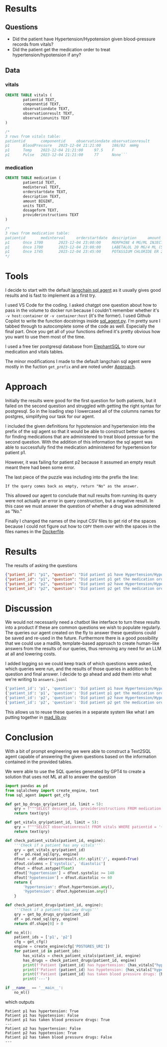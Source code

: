 # Results

## Questions
- Did the patient have Hypertension/Hypotension given blood-pressure records from vitals?
- Did the patient get the medication order to treat hypertension/hypotension if any?

## Data
### vitals
```sql
CREATE TABLE vitals (
        patientid TEXT, 
        componentid TEXT, 
        observationdate TEXT, 
        observationresult TEXT, 
        observationunits TEXT
)

/*
3 rows from vitals table:
patientid       componentid     observationdate observationresult       observationunits
p1      BloodPressure   2023-12-04 21:21:00     186/82  mmHg
p1      Temp    2023-12-04 21:21:00     97.5    F
p1      Pulse   2023-12-04 21:21:00     77      None```
```
### medication
```sql
CREATE TABLE medication (
        patientid TEXT, 
        medinterval TEXT, 
        orderstartdate TEXT, 
        description TEXT, 
        amount BIGINT, 
        units TEXT, 
        dosageform TEXT, 
        providerinstructions TEXT
)

/*
3 rows from medication table:
patientid       medinterval     orderstartdate  description     amount  units   dosageform      providerinstructions
p1      Once 1700       2023-12-04 23:00:00     MORPHINE 4 MG/ML INJECTION SYRINGE WRAPPER      4       mg      IV      StatIf both oral and IV options are ordered for same pain level, administer IV if patient not able t
p1      Once 1700       2023-12-04 23:00:00     LABETALOL 20 MG/4 ML (5 MG/ML) INTRAVENOUS SYRINGE      10      mg      IV      Administer if Systolic BP GREATER than 160
p1      Once 1745       2023-12-04 23:45:00     POTASSIUM CHLORIDE ER 20 MEQ TABLET,EXTENDED RELEASE(PART/CRYST)        40      mEq     oral      Do not crush, split, or chew.
*/
```



# Tools

I decide to start with the default [langchain sql agent](https://python.langchain.com/docs/integrations/toolkits/sql_database) as it usually gives good results and is fast to implement as a first try.

I used VS Code for the coding. I asked chatgpt one question about how to pass in the volume to docker run because I couldn't remember whether it's `-v host:container` or `-v container:host` (it's the former). I used Github Copilot to write the function docstrings inside [sql_agent.py](./sql_agent.py). I'm pretty sure I tabbed through to autocomplete some of the code as well. Especially the final part. Once you get all of your functions defined it's pretty obvious how you want to use them most of the time.


I used a free tier postgresql database from [ElephantSQL](https://elephantsql.com) to store our medication and vitals tables.

The minor modifications I made to the default langchain sql agent were mostly in the fuction `get_prefix` and are noted under [Approach](#approach).

# Approach
Initially the results were good for the first question for both patients, but it failed on the second question and struggled with getting the right syntax for postgresql. So in the loading step I lowercased all of the columns names for postgres, simplifying our task for our agent.

I included the given definitions for hypotension and hypertension into the prefix of the sql agent so that it would be able to construct better queries for finding medications that are administered to treat blood pressue for the second question. With the addition of this information the sql agent was able to successfully find the medication administered for hypertension for patient p1. 

However, it was failing for patient p2 because it assumed an empty result meant there had been some error.

The last piece of the puzzle was including into the prefix the line:
```
If the query comes back as empty, return "No" as the answer.
```
This allowed our agent to conclude that null results from running its query were not actually an error in query construction, but a negative result. In this case we must answer the question of whether a drug was administered as "No."

Finally I changed the names of the input CSV files to get rid of the spaces because I could not figure out how to `COPY` them over with the spaces in the files names in the [Dockerfile](./Dockerfile).


# Results
The results of asking the questions
```json
{"patient_id": "p1", "question": "Did patient p1 have Hypertension/Hypotension given blood-pressure records from vitals?", "answer": "Yes, patient p1 had Hypertension given the blood pressure record of 186/82 mmHg."}
{"patient_id": "p1", "question": "Did patient p1 get the medication order to treat hypertension/hypotension if any?", "answer": "Yes, patient p1 did receive a medication order for treating hypertension. The medication prescribed was LABETALOL, with instructions to administer if the systolic blood pressure is greater than 160 mmHg."}
{"patient_id": "p2", "question": "Did patient p2 have Hypertension/Hypotension given blood-pressure records from vitals?", "answer": "Patient p2 had hypotension based on a blood pressure reading of 68/41 mmHg. Another reading of 108/63 mmHg was within the normal range."}
{"patient_id": "p2", "question": "Did patient p2 get the medication order to treat hypertension/hypotension if any?", "answer": "No, patient p2 did not get a medication order to treat hypertension/hypotension."}
```

# Discussion
We would not necessarily need a chatbot like interface to turn these results into a product if these are common questions we wish to populate regularly. The queries our agent created on the fly to answer these questions could be saved and re-used in the future. Furthermore there is a good possibility that we could use a madlib, template-based approach to create human-like answers from the results of our queries, thus removing any need for an LLM at all and lowering costs.

I added logging so we could keep track of which questions were asked, which queries were run, and the results of those queries in addition to the question and final answer. I decide to go ahead and add them into what we're writing to `answers.jsonl`
```python
{'patient_id': 'p1', 'question': 'Did patient p1 have Hypertension/Hypotension given blood-pressure records from vitals?', 'answer': 'Yes, patient p1 had Hypertension.', 'sql_query': "SELECT observationresult FROM vitals WHERE patientid = 'p1' AND componentid = 'BloodPressure' LIMIT 5", 'sql_result': "[('186/82',)]", 'timestamp': '2023-12-14 20:52:14'}
{'patient_id': 'p1', 'question': 'Did patient p1 get the medication order to treat hypertension/hypotension if any?', 'answer': 'No', 'sql_query': "SELECT description, providerinstructions FROM medication WHERE patientid = 'p1' AND (providerinstructions LIKE '%hypertension%' OR providerinstructions LIKE '%hypotension%' OR description LIKE '%hypertension%' OR description LIKE '%hypotension%') LIMIT 5;", 'sql_result': '', 'timestamp': '2023-12-14 20:52:43'}
{'patient_id': 'p2', 'question': 'Did patient p2 have Hypertension/Hypotension given blood-pressure records from vitals?', 'answer': "Yes, patient p2 had hypotension on '2023-11-29 12:52:00'.", 'sql_query': "SELECT observationdate, observationresult FROM vitals WHERE patientid = 'p2' AND componentid = 'BloodPressure' ORDER BY observationdate DESC LIMIT 5;", 'sql_result': "[('2023-11-29 12:52:00', '68/41'), ('2023-11-29 12:32:00', '108/63')]", 'timestamp': '2023-12-14 20:53:28'}
{'patient_id': 'p2', 'question': 'Did patient p2 get the medication order to treat hypertension/hypotension if any?', 'answer': 'No', 'sql_query': "SELECT description FROM medication WHERE patientid = 'p2' AND (description LIKE '%hypertension%' OR description LIKE '%hypotension%') LIMIT 5;", 'sql_result': '', 'timestamp': '2023-12-14 20:53:58'}
```


This allows us to reuse these queries in a separate system like what I am putting together in [mad_lib.py](./mad_lib.py)

# Conclusion
With a bit of prompt engineering we were able to construct a Text2SQL agent capable of answering the given questions based on the information contained in the provided tables. 

We were able to use the SQL queries generated by GPT4 to create a solution that uses not ML at all to answer the question
```python
import pandas as pd
from sqlalchemy import create_engine, text
from sql_agent import get_cfg

def get_bp_drugs_qry(patient_id, limit = 5):
    qry = f"""SELECT description, providerinstructions FROM medication WHERE patientid = '{patient_id}' AND providerinstructions LIKE '%BP%' LIMIT {limit}"""
    return text(qry)

def get_vitals_qry(patient_id, limit = 5):
    qry = f"""SELECT observationresult FROM vitals WHERE patientid = '{patient_id}' AND componentid = 'BloodPressure' ORDER BY observationdate DESC LIMIT {limit}"""
    return text(qry)

def check_patient_vitals(patient_id, engine):
    '''Check if a patient has any vitals'''
    qry = get_vitals_qry(patient_id)
    df = pd.read_sql(qry, engine)
    dfout = df.observationresult.str.split('/', expand=True)
    dfout.columns = ['systolic', 'diastolic']
    dfout = dfout.astype(float)
    dfout['hypertension'] = dfout.systolic >= 140
    dfout['hypotension'] = dfout.diastolic <= 60
    return {
        'hypertension': dfout.hypertension.any(), 
        'hypotension': dfout.hypotension.any()
    }

def check_patient_drugs(patient_id, engine):
    '''Check if a patient has any drugs'''
    qry = get_bp_drugs_qry(patient_id)
    df = pd.read_sql(qry, engine)
    return df.shape[0] > 0

def no_ml():
    patient_ids = ['p1', 'p2']
    cfg = get_cfg()
    engine = create_engine(cfg['POSTGRES_URI'])
    for patient_id in patient_ids:
        has_vitals = check_patient_vitals(patient_id, engine)
        has_drugs = check_patient_drugs(patient_id, engine)
        print(f'Patient {patient_id} has hypertension: {has_vitals["hypertension"]}')
        print(f'Patient {patient_id} has hypotension: {has_vitals["hypotension"]}')
        print(f'Patient {patient_id} has taken blood pressure drugs: {has_drugs}')
        print('---')

if __name__ == '__main__':
    no_ml()
```
which outputs
```
Patient p1 has hypertension: True
Patient p1 has hypotension: False
Patient p1 has taken blood pressure drugs: True
---
Patient p2 has hypertension: False
Patient p2 has hypotension: True
Patient p2 has taken blood pressure drugs: False
---
```

